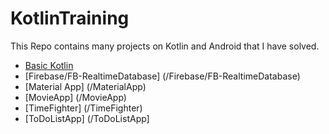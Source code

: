# KotlinTraining

This Repo contains many projects on Kotlin and Android that I have solved.

- [Basic Kotlin](/BasicKotlin)
- [Firebase/FB-RealtimeDatabase] (/Firebase/FB-RealtimeDatabase)
- [Material App] (/MaterialApp)
- [MovieApp] (/MovieApp)
- [TimeFighter] (/TimeFighter)
- [ToDoListApp] (/ToDoListApp]
